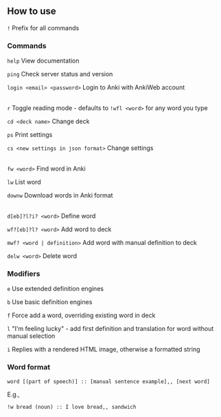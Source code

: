 ## How to use

`!` Prefix for all commands

### Commands

`help` View documentation

`ping` Check server status and version

`login <email> <password>` Login to Anki with AnkiWeb account
<br/><br/>

`r` Toggle reading mode - defaults to `!wfl <word>` for any word you type

`cd <deck name>` Change deck

`ps` Print settings

`cs <new settings in json format>` Change settings
<br/><br/>

`fw <word>` Find word in Anki

`lw` List word

`downw` Download words in Anki format
<br/><br/>

`d[eb]?l?i? <word>` Define word

`wf?[eb]?l? <word>` Add word to deck

`mwf? <word | definition>` Add word with manual definition to deck

`delw <word>` Delete word

### Modifiers

`e` Use extended definition engines

`b` Use basic definition engines

`f` Force add a word, overriding existing word in deck

`l` "I'm feeling lucky" - add first definition and translation for word without manual selection

`i` Replies with a rendered HTML image, otherwise a formatted string

### Word format

`word [(part of speech)] :: [manual sentence example],, [next word]`

E.g.,

`!w bread (noun) :: I love bread,, sandwich`
